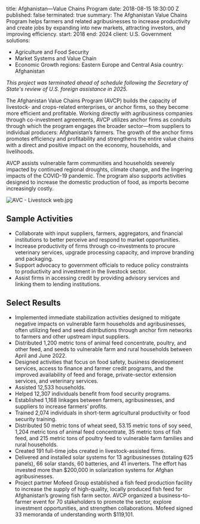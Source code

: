 
title: Afghanistan—Value Chains Program
date: 2018-08-15 18:30:00 Z
published: false
terminated: true
summary: The Afghanistan Value Chains Program helps farmers and related agribusinesses
  to increase productivity and create jobs by expanding into new markets, attracting
  investors, and improving efficiency.
start: 2018
end: 2024
client: U.S. Government
solutions:
- Agriculture and Food Security
- Market Systems and Value Chain
- Economic Growth
regions: Eastern Europe and Central Asia
country: Afghanistan


<aside><em>This project was terminated ahead of schedule following the Secretary of State's review of U.S. foreign assistance in 2025.</em></aside>

The Afghanistan Value Chains Program (AVCP) builds the capacity of livestock- and crops-related enterprises, or anchor firms, so they become more efficient and profitable. Working directly with agribusiness companies through co-investment agreements, AVCP utilizes anchor firms as conduits through which the program engages the broader sector—from suppliers to individual producers: Afghanistan’s farmers. The growth of the anchor firms promotes efficiency and profitability and strengthens the entire value chains with a direct and positive impact on the economy, households, and livelihoods.

AVCP assists vulnerable farm communities and households severely impacted by continued regional droughts, climate change, and the lingering impacts of the COVID-19 pandemic. The program also supports activities designed to increase the domestic production of food, as imports become increasingly costly.

![AVC - Livestock web.jpg](/uploads/AVC%20-%20Livestock%20web.jpg)

## Sample Activities

* Collaborate with input suppliers, farmers, aggregators, and financial institutions to better perceive and respond to market opportunities.
* Increase productivity of firms through co-investments to procure veterinary services, upgrade processing capacity, and improve branding and packaging.
* Support advocacy to government officials to reduce policy constraints to productivity and investment in the livestock sector.
* Assist firms in accessing credit by providing advisory services and linking them to lending institutions.

## Select Results

* Implemented immediate stabilization activities designed to mitigate negative impacts on vulnerable farm households and agribusinesses, often utilizing feed and seed distributions through anchor firm networks to farmers and other upstream input suppliers.
* Distributed 1,200 metric tons of animal feed concentrate, poultry, and other feed, and seeds to vulnerable farm and rural households between April and June 2022.
* Designed activities that focus on food safety, business development services, access to finance and farmer credit programs, and the improved availability of feed and forage, private-sector extension services, and veterinary services.
* Assisted 12,533 households.
* Helped 12,307 individuals benefit from food security programs.
* Established 1,168 linkages between farmers, agribusinesses, and suppliers to increase farmers’ profits.
* Trained 2,074 individuals in short-term agricultural productivity or food security training.
* Distributed 50 metric tons of wheat seed, 53.15 metric tons of soy seed, 1,204 metric tons of animal feed concentrate, 35 metric tons of fish feed, and 215 metric tons of poultry feed to vulnerable farm families and rural households.
* Created 191 full-time jobs created in livestock-assisted firms.
* Delivered and installed solar systems for 13 agribusinesses (totaling 625 panels), 66 solar stands, 60 batteries, and 41 inverters. The effort has invested more than $200,000 in solarization systems for Afghan agribusinesses.
* Project partner Mofeed Group established a fish feed production facility to increase the supply of high-quality, locally produced fish feed for Afghanistan’s growing fish farm sector. AVCP organized a business-to-farmer event for 70 stakeholders to promote the sector, explore investment opportunities, and strengthen collaborations. Mofeed signed 33 memoranda of understanding worth $119,101.
